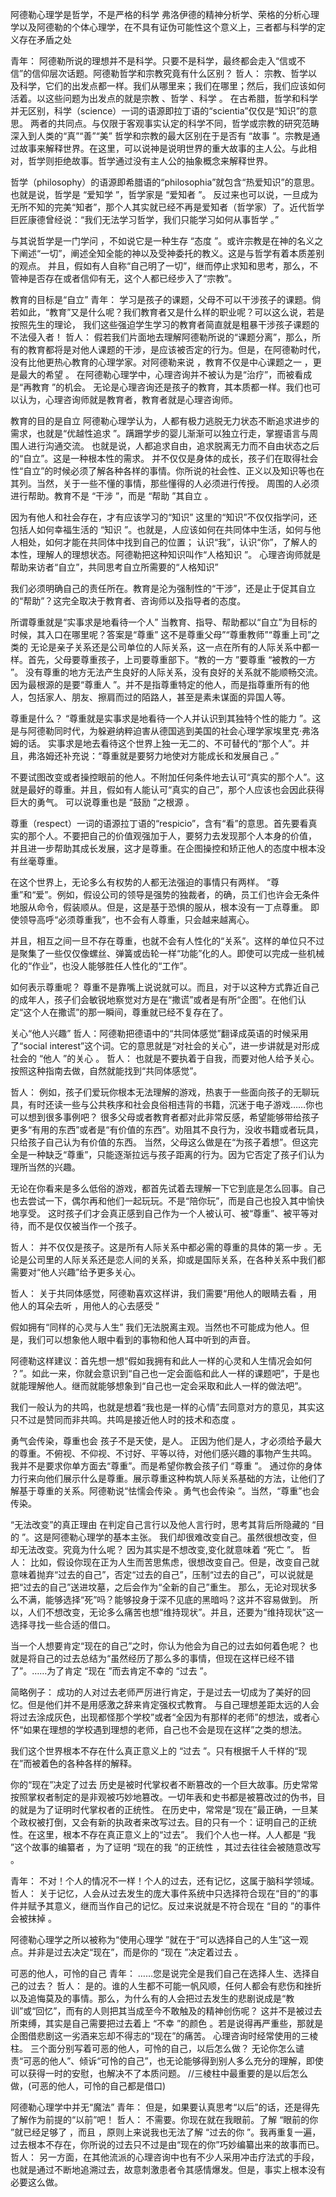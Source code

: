 
阿德勒心理学是哲学，不是严格的科学
弗洛伊德的精神分析学、荣格的分析心理学以及阿德勒的个体心理学，在不具有证伪可能性这个意义上，三者都与科学的定义存在矛盾之处


青年： 阿德勒所说的理想并不是科学。只要不是科学，最终都会走入“信或不信”的信仰层次话题。阿德勒哲学和宗教究竟有什么区别？
哲人： 宗教、哲学以及科学，它们的出发点都一样。我们从哪里来；我们在哪里；然后，我们应该如何活着。以这些问题为出发点的就是宗教 、哲学 、科学 。
在古希腊，哲学和科学并无区别，科学（science）一词的语源即拉丁语的“scientia”仅仅是“知识”的意思。
两者的共同点。与仅限于客观事实认定的科学不同，哲学或宗教的研究范畴深入到人类的“真”“善”“美”
哲学和宗教的最大区别在于是否有 “故事 ”。宗教是通过故事来解释世界。在这里，可以说神是说明世界的重大故事的主人公。与此相对，哲学则拒绝故事。哲学通过没有主人公的抽象概念来解释世界。

哲学（philosophy）的语源即希腊语的“philosophia”就包含“热爱知识”的意思。也就是说，哲学是 “爱知学 ”，哲学家是 “爱知者 ”。
反过来也可以说，一旦成为无所不知的完美“知者”，那个人其实就已经不再是爱知者（哲学家）了。近代哲学巨匠康德曾经说：“我们无法学习哲学，我们只能学习如何从事哲学 。”

与其说哲学是一门学问 ，不如说它是一种生存 “态度 ”。或许宗教是在神的名义之下阐述“一切”，阐述全知全能的神以及受神委托的教义。这是与哲学有着本质差别的观点。
并且，假如有人自称“自己明了一切”，继而停止求知和思考，那么，不管神是否存在或者信仰有无，这个人都已经步入了“宗教”。



教育的目标是“自立”
青年： 学习是孩子的课题，父母不可以干涉孩子的课题。倘若如此，“教育”又是什么呢？我们教育者又是什么样的职业呢？可以这么说，若是按照先生的理论，
我们这些强迫学生学习的教育者简直就是粗暴干涉孩子课题的不法侵入者！
哲人： 假若我们片面地去理解阿德勒所说的“课题分离”，那么，所有的教育都将是对他人课题的干涉，是应该被否定的行为。但是，在阿德勒时代，
没有比他更热心教育的心理学家。对阿德勒来说 ，教育不仅是中心课题之一 ，更是最大的希望 。
在阿德勒心理学中，心理咨询并不被认为是“治疗”，而被看成是“再教育 ”的机会。
无论是心理咨询还是孩子的教育，其本质都一样。我们也可以认为，心理咨询师就是教育者，教育者就是心理咨询师。

教育的目的是自立
阿德勒心理学认为，人都有极力逃脱无力状态不断追求进步的需求，也就是“优越性追求 ”。蹒跚学步的婴儿渐渐可以独立行走，掌握语言与周围人进行沟通交流。
也就是说，人都追求自由，追求脱离无力而不自由状态之后的“自立”。这是一种根本性的需求。
并不仅仅是身体的成长，孩子们在取得社会性“自立”的时候必须了解各种各样的事情。你所说的社会性、正义以及知识等也在其列。当然，关于一些不懂的事情，那些懂得的人必须进行传授。
周围的人必须进行帮助。教育不是 “干涉 ”，而是 “帮助 ”其自立 。

因为有他人和社会存在，才有应该学习的“知识”
这里的“知识”不仅仅指学问，还包括人如何幸福生活的 “知识 ”。也就是，人应该如何在共同体中生活，如何与他人相处，如何才能在共同体中找到自己的位置；
认识“我”，认识“你”，了解人的本性，理解人的理想状态。阿德勒把这种知识叫作“人格知识 ”。
心理咨询师就是帮助来访者“自立”，共同思考自立所需要的“人格知识”

我们必须明确自己的责任所在。教育是沦为强制性的“干涉”，还是止于促其自立的“帮助”？这完全取决于教育者、咨询师以及指导者的态度。




所谓尊重就是“实事求是地看待一个人”
当教育、指导、帮助都以“自立”为目标的时候，其入口在哪里呢？答案是“尊重”
这不是尊重父母”“尊重教师”“尊重上司”之类的
无论是亲子关系还是公司单位的人际关系，这一点在所有的人际关系中都一样。首先，父母要尊重孩子，上司要尊重部下。“教的一方 ”要尊重 “被教的一方 ”。
  没有尊重的地方无法产生良好的人际关系，没有良好的关系就不能顺畅交流。
因为最根源的是要“尊重人 ”。并不是指尊重特定的他人，而是指尊重所有的他人，包括家人、朋友、擦肩而过的陌路人，甚至是素未谋面的异国人等。

尊重是什么？
“尊重就是实事求是地看待一个人并认识到其独特个性的能力 ”。这是与阿德勒同时代，为躲避纳粹迫害从德国逃到美国的社会心理学家埃里克·弗洛姆的话。
实事求是地去看待这个世界上独一无二的、不可替代的“那个人”。并且，弗洛姆还补充说：“尊重就是要努力地使对方能成长和发展自己 。”

不要试图改变或者操控眼前的他人。不附加任何条件地去认可“真实的那个人”。这就是最好的尊重。并且，假如有人能认可“真实的自己”，那个人应该也会因此获得巨大的勇气。
  可以说尊重也是 “鼓励 ”之根源 。

尊重（respect）一词的语源拉丁语的“respicio”，含有“看”的意思。首先要看真实的那个人。不要把自己的价值观强加于人，要努力去发现那个人本身的价值，
并且进一步帮助其成长发展，这才是尊重。在企图操控和矫正他人的态度中根本没有丝毫尊重。

在这个世界上，无论多么有权势的人都无法强迫的事情只有两样。
“尊重”和“爱”。例如，假设公司的领导是强势的独裁者，的确，员工们也许会无条件地服从命令，假装顺从。但是，这是基于恐惧的服从，根本没有一丁点尊重。
  即使领导高呼“必须尊重我”，也不会有人尊重，只会越来越离心。

并且，相互之间一旦不存在尊重，也就不会有人性化的“关系”。这样的单位只不过是聚集了一些仅仅像螺丝、弹簧或齿轮一样“功能”化的人。即使可以完成一些机械化的“作业”，也没人能够胜任人性化的“工作”。

如何表示尊重呢？
尊重不是靠嘴上说说就可以。而且，对于以这种方式靠近自己的成年人，孩子们会敏锐地察觉对方是在“撒谎”或者是有所“企图”。在他们认定“这个人在撒谎”的那一瞬间，尊重就已经不复存在了。




关心“他人兴趣”
哲人：阿德勒把德语中的“共同体感觉”翻译成英语的时候采用了“social interest”这个词。它的意思就是“对社会的关心”，进一步讲就是对形成社会的 “他人 ”的关心 。
哲人： 也就是不要执着于自我，而要对他人给予关心。按照这种指南去做，自然就能找到“共同体感觉”。

哲人： 例如，孩子们爱玩你根本无法理解的游戏，热衷于一些面向孩子的无聊玩具，有时还读一些与公共秩序和社会良俗相违背的书籍，沉迷于电子游戏……你也可以想到很多事例吧？
很多父母或者教育者都对此非常反感，希望能够带给孩子更多“有用的东西”或者是“有价值的东西”。劝阻其不良行为，没收书籍或者玩具，只给孩子自己认为有价值的东西。
当然，父母这么做是在“为孩子着想”。但这完全是一种缺乏“尊重”，只能逐渐拉远与孩子距离的行为。因为它否定了孩子们认为理所当然的兴趣。

无论在你看来是多么低俗的游戏，都首先试着去理解一下它到底是怎么回事。自己也去尝试一下，偶尔再和他们一起玩玩。不是“陪你玩”，而是自己也投入其中愉快地享受。
这时孩子们才会真正感到自己作为一个人被认可、被“尊重”、被平等对待，而不是仅仅被当作一个孩子。

哲人： 并不仅仅是孩子。这是所有人际关系中都必需的尊重的具体的第一步 。无论是公司里的人际关系还是恋人间的关系，抑或是国际关系，在各种关系中我们都需要对“他人兴趣”给予更多关心。

哲人： 关于共同体感觉，阿德勒喜欢这样讲，我们需要“用他人的眼睛去看 ，用他人的耳朵去听 ，用他人的心去感受 ”



假如拥有“同样的心灵与人生”
我们无法脱离主观。当然也不可能成为他人。但是，我们可以想象他人眼中看到的事物和他人耳中听到的声音。

阿德勒这样建议：首先想一想“假如我拥有和此人一样的心灵和人生情况会如何 ？”。如此一来，你就会意识到“自己也一定会面临和此人一样的课题吧”，于是也就能理解他人。继而就能够想象到“自己也一定会采取和此人一样的做法吧”。

我们一般认为的共鸣，也就是想着“我也是一样的心情”去同意对方的意见，其实这只不过是赞同而非共鸣。共鸣是接近他人时的技术和态度 。



勇气会传染，尊重也会
孩子不是天使，是人。
正因为他们是人，才必须给予最大的尊重。不俯视、不仰视、不讨好、平等以待，对他们感兴趣的事物产生共鸣。
我并不是要求你单方面去“尊重”。而是希望你教会孩子们 “尊重 ”。
通过你的身体力行来向他们展示什么是尊重。展示尊重这种构筑人际关系基础的方法，让他们了解基于尊重的关系。阿德勒说“怯懦会传染 。勇气也会传染 ”。当然，“尊重”也会传染。




“无法改变”的真正理由
在判定自己言行以及他人言行时，思考其背后所隐藏的 “目的 ”。这是阿德勒心理学的基本主张。
我们却很难改变自己。虽然很想改变，但却无法改变。究竟为什么呢？
因为其实是不想改变,变化就意味着 “死亡 ”。
哲人： 比如，假设你现在正为人生而苦思焦虑，很想改变自己。但是，改变自己就意味着抛弃“过去的自己”，否定“过去的自己”，压制“过去的自己”，可以说就是把“过去的自己”送进坟墓，之后会作为“全新的自己”重生。
那么，无论对现状多么不满，能够选择“死”吗？能够投身于深不见底的黑暗吗？这并不容易做到。
所以，人们不想改变，无论多么痛苦也想“维持现状”。并且，还要为“维持现状”这一选择寻找一些合适的借口。

当一个人想要肯定“现在的自己”之时，你认为他会为自己的过去如何着色呢？
也就是将自己的过去总结为“虽然经历了那么多的事情，但现在这样已经不错了”。……为了肯定 “现在 ”而去肯定不幸的 “过去 ”。

简略例子：
成功的人对过去老师严厉进行肯定，于是过去一切成为了美好的回忆。但是他们并不是用感激之辞来肯定强权式教育。
与自己理想差距太远的人会将过去涂成灰色，出现都怪那个学校”或者“全因为有那样的老师”的想法，或者心怀“如果在理想的学校遇到理想的老师，自己也不会是现在这样”之类的想法。

我们这个世界根本不存在什么真正意义上的 “过去 ”。只有根据千人千样的“现在”而被着色的各种各样的解释。




你的“现在”决定了过去
历史是被时代掌权者不断篡改的一个巨大故事。历史常常按照掌权者制定的是非观被巧妙地篡改。一切年表和史书都是被篡改过的伪书，目的就是为了证明时代掌权者的正统性。
在历史中，常常是“现在”最正确，一旦某个政权被打倒，又会有新的执政者来改写过去。目的只有一个：证明自己的正统性。在这里，根本不存在真正意义上的“过去”。
我们个人也一样。人人都是 “我 ”这个故事的编纂者 ，为了证明 “现在的我 ”的正统性 ，其过去往往会被随意改写 。

青年： 不对！个人的情况不一样！个人的过去，还有记忆，这属于脑科学领域。
哲人： 关于记忆，人会从过去发生的庞大事件系统中只选择符合现在“目的”的事件并赋予其意义，继而当作自己的记忆。反过来说就是不符合现在 “目的 ”的事件会被抹掉 。

阿德勒心理学之所以被称为“使用心理学 ”就在于“可以选择自己的人生”这一观点。并非是过去决定“现在”，而是你的 “现在 ”决定着过去 。



可恶的他人，可怜的自己
青年： ……您是说完全是我们自己在选择人生、选择自己的过去？
哲人： 是的。谁的人生都不可能一帆风顺，任何人都会有悲伤和挫折以及追悔莫及的事情。那么，为什么有的人会把过去发生的悲剧说成是“教训”或“回忆”，而有的人则把其当成至今不敢触及的精神创伤呢？
这并不是被过去所束缚，其实是自己需要把过去着上 “不幸 ”的颜色 。若是说得再严重些，那就是企图借悲剧这一劣酒来忘却不得志的“现在”的痛苦。
心理咨询时经常使用的三棱柱。
  三个面分别写着可恶的他人，可怜的自己，以后怎么做？
无论你怎么谴责“可恶的他人”、倾诉“可怜的自己”，也无论能够得到别人多么充分的理解，即使可以获得一时的安慰，也解决不了本质问题。
//三棱柱中最重要的是以后怎么做，(可恶的他人，可怜的自己都是借口)

阿德勒心理学中并无“魔法”
青年： 但是，如果要认真思考“以后”的话，还是得先了解作为前提的“以前”吧！
哲人： 不需要。你现在就在我眼前。了解 “眼前的你 ”就已经足够了 ，而且 ，原则上来说我也无法了解 “过去的你 ”。我再重复一遍，过去根本不存在，你所说的过去只不过是由“现在的你”巧妙编纂出来的故事而已。
哲人： 另一方面，在其他流派的心理咨询中也有不少人采用冲击疗法式的手段，也就是通过不断地追溯过去，故意刺激患者令其感情爆发。但是，事实上根本没有必要这么做。